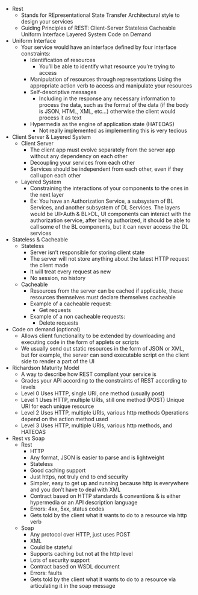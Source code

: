 * Rest
    * Stands for REpresentational State Transfer Architectural style to design your services 
    * Guiding Principles of REST: Client-Server Stateless Cacheable Uniform Interface Layered System Code on Demand
* Uniform Interface
    * Your service would have an interface defined by four interface constraints:  
        * Identification of resources  
            * You’ll be able to identify what resource you’re trying to access
        * Manipulation of resources through representations  Using the appropriate action verb to access and manipulate your resources
        * Self-descriptive messages 
            *  Including in the response any necessary information to process the data, such as the format of the data (if the body is JSON, HTML, XML, etc...) otherwise the client would process it as text 
        * Hypermedia as the engine of application state (HATEOAS)
            *  Not really implemented as implementing this is very tedious
* Client Server & Layered System
    * Client Server 
        * The client app must evolve separately from the server app without any dependency on each other 
        * Decoupling your services from each other 
        * Services should be independent from each other, even if they call upon each other
    * Layered System 
        * Constraining the interactions of your components to the ones in the next layer 
        * Ex: You have an Authorization Service, a subsystem of BL Services, and another subsystem of DL Services. The layers would be UI>Auth & BL>DL, UI components can interact with the authorization service, after being authorized, it should be able to call some of the BL components, but it can never access the DL services
* Stateless & Cacheable
    * Stateless
        * Server isn’t responsible for storing client state 
        * The server will not store anything about the latest HTTP request the client made 
        * It will treat every request as new 
        * No session, no history 
    * Cacheable 
        * Resources from the server can be cached if applicable, these resources themselves must declare themselves cacheable 
        * Example of a cacheable request:
            * Get requests 
        * Example of a non cacheable requests:
            * Delete requests
* Code on demand (optional)
    * Allows client functionality to be extended by downloading and executing code in the form of applets or scripts
    * We usually send out static resources in the form of JSON or XML, but for example, the server can send executable script on the client side to render a part of the UI 
* Richardson Maturity Model
    * A way to describe how REST compliant your service is  
    * Grades your API according to the constraints of REST according to levels 
    * Level 0 Uses HTTP, single URI, one method (usually post) 
    * Level 1 Uses HTTP, multiple URIs, still one method (POST) Unique URI for each unique resource  
    * Level 2 Uses HTTP, multiple URIs, various http methods Operations depend on the action method used 
    * Level 3 Uses HTTP, multiple URIs, various http methods, and HATEOAS
* Rest vs Soap
    * Rest
        * HTTP 
        * Any format, JSON is easier to parse and is lightweight 
        * Stateless 
        * Good caching support 
        * Just https, not truly end to end security 
        * Simpler, easy to get up and running because http is everywhere and you don’t have to deal with XML 
        * Contract based on HTTP standards & conventions & is either hypermedia or an API description language 
        * Errors: 4xx, 5xx, status codes 
        * Gets told by the client what it wants to do to a resource via http verb
    * Soap
        * Any protocol over HTTP, just uses POST
        * XML
        * Could be stateful 
        * Supports caching but not at the http level 
        * Lots of security support 
        * Contract based on WSDL document 
        * Errors: faults 
        * Gets told by the client what it wants to do to a resource via articulating it in the soap message